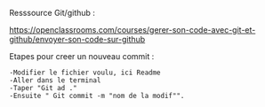 Resssource Git/github : 

https://openclassrooms.com/courses/gerer-son-code-avec-git-et-github/envoyer-son-code-sur-github

Etapes pour creer un nouveau commit : 

	-Modifier le fichier voulu, ici Readme
	-Aller dans le terminal 
	-Taper "Git ad ."
	-Ensuite " Git commit -m "nom de la modif"".
